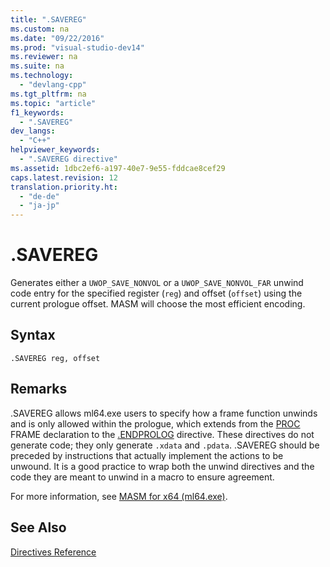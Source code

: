 ```yaml
---
title: ".SAVEREG"
ms.custom: na
ms.date: "09/22/2016"
ms.prod: "visual-studio-dev14"
ms.reviewer: na
ms.suite: na
ms.technology: 
  - "devlang-cpp"
ms.tgt_pltfrm: na
ms.topic: "article"
f1_keywords: 
  - ".SAVEREG"
dev_langs: 
  - "C++"
helpviewer_keywords: 
  - ".SAVEREG directive"
ms.assetid: 1dbc2ef6-a197-40e7-9e55-fddcae8cef29
caps.latest.revision: 12
translation.priority.ht: 
  - "de-de"
  - "ja-jp"
---
```

# .SAVEREG
Generates either a `UWOP_SAVE_NONVOL` or a `UWOP_SAVE_NONVOL_FAR` unwind code entry for the specified register (`reg`) and offset (`offset`) using the current prologue offset. MASM will choose the most efficient encoding.  
  
## Syntax  
  
```  
.SAVEREG reg, offset  
```  
  
## Remarks  
 .SAVEREG allows ml64.exe users to specify how a frame function unwinds and is only allowed within the prologue, which extends from the [PROC](../vs140/proc.md) FRAME declaration to the [.ENDPROLOG](../vs140/.endprolog.md) directive. These directives do not generate code; they only generate `.xdata` and `.pdata`. .SAVEREG should be preceded by instructions that actually implement the actions to be unwound. It is a good practice to wrap both the unwind directives and the code they are meant to unwind in a macro to ensure agreement.  
  
 For more information, see [MASM for x64 (ml64.exe)](../vs140/masm-for-x64--ml64.exe-.md).  
  
## See Also  
 [Directives Reference](../vs140/directives-reference.md)